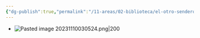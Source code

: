 ```yaml
---
{"dg-publish":true,"permalink":"/11-areas/02-biblioteca/el-otro-sendero/","noteIcon":""}
---
```


- ![Pasted image 20231110030524.png|200](/img/user/11%20%C3%81reas%20%E2%9A%99/02%20Biblioteca/%F0%9F%92%BE%20Adjuntos/Pasted%20image%2020231110030524.png)